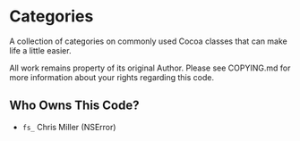 # Categories

A collection of categories on commonly used Cocoa classes that can make life a little easier.

All work remains property of its original Author. Please see COPYING.md for more information about your rights regarding this code.

## Who Owns This Code?

* `fs_` Chris Miller (NSError)